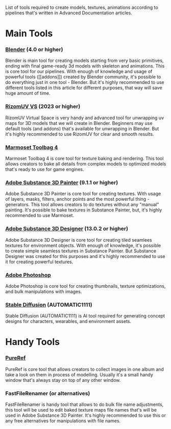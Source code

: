 List of tools required to create models, textures, animations according to pipelines that's written in Advanced Documentation articles. 
# Main Tools
### [Blender](https://www.blender.org/) (4.0 or higher)
Blender is main tool for creating models starting from very basic primitives, ending with final game-ready 3d models with skeleton and animations. This is core tool for our pipelines. With enough of knowledge and usage of powerful tools ([[addons]]) created by Blender community, it's possible to do everything just in one tool - Blender. But it's highly recommended to use different tools listed in this article for different purposes, that way will save huge amount of time. 
### [RizomUV VS](https://www.rizom-lab.com/rizomuv-vs/) (2023 or higher)
RizomUV Virtual Space is very handy and advanced tool for unwrapping uv maps for 3D models that we will create in Blender. Beginners may use default tools (and addons) that's available for unwrapping in Blender. But it's highly recommended to use RizomUV for clear and smooth results.
### [Marmoset Toolbag 4](https://marmoset.co/)
Marmoset Toolbag 4 is core tool for texture baking and rendering. This tool allows creators to bake all details from complex models to optimized models that's ready to use for game engines. 
### [Adobe Substance 3D Painter](https://www.adobe.com/products/substance3d-painter.html) (9.1.1 or higher)
Adobe Substance 3D Painter is core tool for creating textures. With usage of layers, masks, filters, anchor points and the most powerful thing - generators. This tool allows creators to do textures without any "manual" painting. It's possible to bake textures in Substance Painter, but, it's highly recommended to use Marmoset. 
### [Adobe Substance 3D Designer](https://www.adobe.com/products/substance3d-designer.html) (13.0.2 or higher)
Adobe Substance 3D Designer is core tool for creating tiled seamlees textures for environment objects. With enough of knowledge, it's possible to create simple seamless textures in Substance Painter. But Substance Designer was created for this purposes and it's highly recommended to use it for creating powerful textures.
### [Adobe Photoshop](https://www.adobe.com/products/photoshop.html) 
Adobe Photoshop is core tool for creating thumbnails, texture optimizations, and bulk manipulations with images. 
### [Stable Diffusion](https://github.com/AUTOMATIC1111/stable-diffusion-webui) (AUTOMATIC1111)
Stable Diffusion (AUTOMATIC1111) is AI tool required for generating concept designs for characters, wearables, and environment assets.
# Handy Tools
### [PureRef](https://www.pureref.com/)
PureRef is core tool that allows creators to collect images in one album and take a look on them in process of modelling. Usually it's a small handy window that's always stay on top of any other window.
### FastFileRenamer (or alternatives)
FastFileRenamer is handy tool that allows to do bulk file name adjustments, this tool will be used to edit baked texture maps file names that's will be used in Adobe Substance 3D Painter. It's highly recommended to use this or any free alternatives for manipulations with file names.